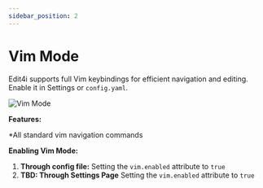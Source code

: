 ```yaml
---
sidebar_position: 2
---
```


# Vim Mode

Edit4i supports full Vim keybindings for efficient navigation and editing.
Enable it in Settings or `config.yaml`.

![Vim Mode](https://github.com/user-attachments/assets/57d1ccb9-a6e2-4e56-90e1-e28eae9382c7)

**Features:**

*All standard vim navigation commands

**Enabling Vim Mode:**

1.  **Through config file:** Setting the  `vim.enabled` attribute to `true`
2.  **TBD: Through Settings Page** Setting the  `vim.enabled` attribute to `true`
